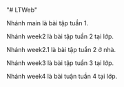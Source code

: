 "# LTWeb" 

Nhánh main là bài tập tuần 1.

Nhánh week2 là bài tập tuần 2 tại lớp.

Nhánh week2.1 là bài tập tuần 2 ở nhà.


Nhánh week3 là bài tập tuần 3 tại lớp.

Nhánh week4 là bài tuận tuần 4 tại lớp.
